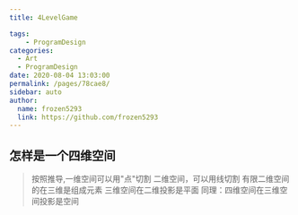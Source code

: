 ```yaml
---
title: 4LevelGame

tags: 
    - ProgramDesign
categories: 
  - Art
  - ProgramDesign
date: 2020-08-04 13:03:00
permalink: /pages/78cae8/
sidebar: auto
author: 
  name: frozen5293
  link: https://github.com/frozen5293
---
```


## 怎样是一个四维空间
> 按照推导,一维空间可以用"点"切割
> 二维空间，可以用线切割
> 有限二维空间的在三维是组成元素
> 三维空间在二维投影是平面
> 同理：四维空间在三维空间投影是空间